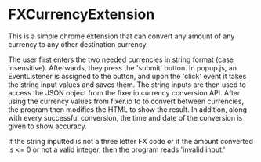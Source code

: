 # FXCurrencyExtension
This is a simple chrome extension that can convert any amount of any currency to any other destination currency. 

The user first enters the two needed currencies in string format (case insensitive). Afterwards, they press the 'submit' button.
In popup.js, an EventListener is assigned to the button, and upon the 'click' event it takes the string input values and saves them.
The string inputs are then used to access the JSON object from the fixer.io currency conversion API. After using the currency values from fixer.io to to convert
between currencies, the program then modifies the HTML to show the result. In addition, along with every successful conversion, the time and date of the conversion is
given to show accuracy.

If the string inputted is not a three letter FX code or if the amount converted is <= 0 or not a valid integer, then the program reads 'invalid input.'

